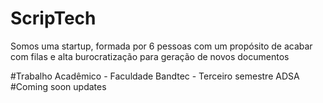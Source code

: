 # ScripTech

Somos uma startup, formada por 6 pessoas
com um propósito de acabar com filas e alta
burocratização para geração de novos
documentos


#Trabalho Acadêmico - Faculdade Bandtec - Terceiro semestre ADSA
#Coming soon updates
